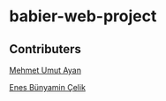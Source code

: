 ﻿# babier-web-project

## Contributers
[Mehmet Umut Ayan](https://github.com/mehmetumutayann)

[Enes Bünyamin Çelik](https://github.com/enesbclk)

